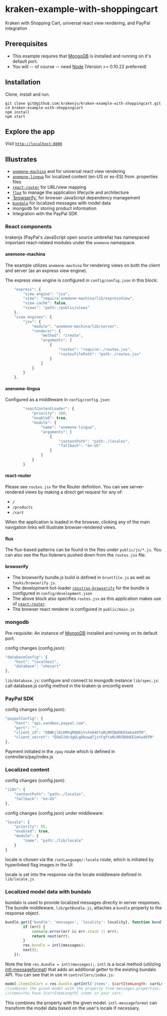 # kraken-example-with-shoppingcart

Kraken with Shopping Cart, universal react view rendering, and PayPal integration

## Prerequisites
* This example requires that [MongoDB](http://www.mongodb.org/downloads) is installed and running on it's default port.
* You will -- of course -- need [Node](http://nodejs.org) (Version >= 0.10.22 preferred)

## Installation

Clone, install and run.

```shell
git clone git@github.com:krakenjs/kraken-example-with-shoppingcart.git
cd kraken-example-with-shoppingcart
npm install
npm start
```

## Explore the app

Visit [`http://localhost:8000`](http://localhost:8000)

## Illustrates

* [`anemone-machina`](https://www.npmjs.com/package/anemone-machina) and for universal react view rendering
* [`anemone-lingua`](https://www.npmjs.com/package/anemone-lingua) for localized content (en-US or es-ES) from .properties files
* [`react-router`](https://www.npmjs.com/package/react-router) for URL/view mapping
* [`flux`](https://www.npmjs.com/package/flux) to manage the application lifecycle and architecture
* ['browserify`](https://www.npmjs.com/package/browserify) for browser JavaScript dependency management
* [`bundalo`](https://www.npmjs.com/package/bundalo) for localized messages with model data
* mongodb for storing product information
* Integration with the PayPal SDK

### React components

krakenjs (PayPal's JavaScript open source umbrella) has namespaced important react-related modules under the `anemone` namespace.

#### anemone-machina

The example utilizes `anemone-machina` for rendering views on both the client and server (as an express view engine).

The express view engine is configured in `config/config.json` in this block:

```js
    "express": {
        "view engine": "jsx",
        "view": "require:anemone-machina/lib/expressView",
        "view cache": false,
        "views": "path:./public/views"
    },
    "view engines": {
        "jsx": {
            "module": "anemone-machina/lib/server",
            "renderer": {
                "method": "create",
                "arguments": [
                    {
                        "routes": "require:./routes.jsx",
                        "routesFilePath": "path:./routes.jsx"
                    }
                ]
            }
        }
    },
```

#### anenome-lingua

Configured as a middleware in `config/config.json`:

```js
        "reactContentLoader": {
            "priority": 100,
            "enabled": true,
            "module": {
                "name": "anemone-lingua",
                "arguments": [
                    {
                        "contentPath": "path:./locales",
                        "fallback": "en-US"
                    }
                ]
            }
        }
```

#### react-router

Please see `routes.jsx` for the Router definition. You can see server-rendered views by making a direct get request for any of:
- `/`
- `/products`
- `/cart`

When the application is loaded in the browser, clicking any of the main navigation links will illustrate browser-rendered views.

#### flux

The flux-based patterns can be found in the files under `public/js/*.js`. You can also see the flux listeners pushed down from the `routes.jsx` file.

#### browserify

- The browserify bundle.js build is defined in `Gruntfile.js` as well as `tasks/browserify.js`.
- The development hot-loader [`construx-browserify`](https://www.npmjs.com/package/react-router) for the bundle is configured in `config/development.json`
- The above block also specifies `routes.jsx` as this application makes use of [`react-router`](https://www.npmjs.com/package/react-router).
- The browser react renderer is configured in `public/main.js`

### mongodb

Pre-requisite: An instance of [MongoDB](http://www.mongodb.org/downloads) installed and running on its default port.

config changes (config.json):
```javascript
"databaseConfig": {
	"host": "localhost",
	"database": "shocart"
},
```

`lib/database.js`: configure and connect to mongodb instance
`lib/spec.js`: call database.js config method in the kraken-js onconfig event

### PayPal SDK

config changes (config.json):

```javascript
"paypalConfig": {
	"host": "api.sandbox.paypal.com",
	"port": "",
	"client_id": "EBWKjlELKMYqRNQ6sYvFo64FtaRLRR5BdHEESmha49TM",
	"client_secret": "EO422dn3gQLgDbuwqTjzrFgFtaRLRR5BdHEESmha49TM"
},
```

Payment initiated in the `/pay` route which is defined in controllers/pay/index.js

### Localized content

config changes (config.json):
```javascript
"i18n": {
	"contentPath": "path:./locales",
	"fallback": "en-US"
},
```

config changes (config.json) under middleware:
```javascript
"locale": {
	"priority": 95,
	"enabled": true,
	"module": {
		"name": "path:./lib/locale"
	}
}
```

locale is chosen via the `/setLanguage/:locale` route, which is initiated by hyperlinked flag images in the UI

locale is set into the response via the locale middleware defined in `lib/locale.js`

### Localized model data with bundalo

bundalo is used to provide localized messages directly in server responses. The bundle middleware, `lib/getBundle.js`, 
attaches a `bundle` property to the response object.

```js
bundle.get({'bundle': 'messages', 'locality': locality}, function bundleReturn(err, messages) {
		if (err) {
			console.error(err && err.stack || err);
			return next(err);
		}
		res.bundle = intl(messages);
		next();
	});
```

Note the line `res.bundle = intl(messages);`. `intl` is a local method (utilizing [intl-messageformat](https://www.npmjs.com/package/intl-messageformat)) 
that adds an additional getter to the existing bundalo API. 
You can see that in use in `controllers/index.js`:

```js
model.itemsInCart = res.bundle.getIntl('items', {cartItemLength: cartLength});
//combines the given model with the property from messages.properties:
//items=You have {cartItemLength} items in your cart.
```

This combines the property with the given model. `intl-messageformat` can transform the model data based on the user's locale if necessary.
